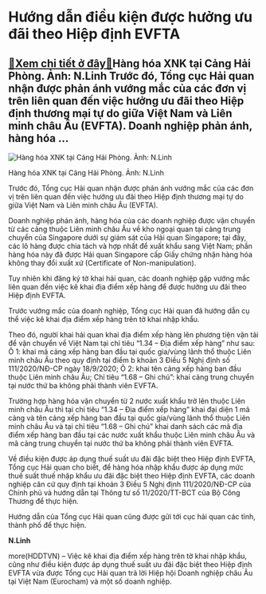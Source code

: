Hướng dẫn điều kiện được hưởng ưu đãi theo Hiệp định EVFTA
==========================================================

[:gift:Xem chi tiết ở đây:gift:](https://hddtvn.com/huong-dan-dieu-kien-duoc-huong-uu-dai-theo-hiep-dinh-evfta-2/)Hàng hóa XNK tại Cảng Hải Phòng. Ảnh: N.Linh Trước đó, Tổng cục Hải quan nhận được phản ánh vướng mắc của các đơn vị trên liên quan đến việc hưởng ưu đãi theo Hiệp định thương mại tự do giữa Việt Nam và Liên minh châu Âu (EVFTA). Doanh nghiệp phản ánh, hàng hóa …
-----------------------------------------------------------------------------------------------------------------------------------------------------------------------------------------------------------------------------------------------------------------------





![Hàng hóa XNK tại Cảng Hải Phòng. Ảnh: N.Linh](https://hddtvn.com/wp-content/uploads/2021/01/2555_IMG_8270.jpg "Hàng hóa XNK tại Cảng Hải Phòng. Ảnh: N.Linh")


Hàng hóa XNK tại Cảng Hải Phòng. Ảnh: N.Linh



Trước đó, Tổng cục Hải quan nhận được phản ánh vướng mắc của các đơn vị trên liên quan đến việc hưởng ưu đãi theo Hiệp định thương mại tự do giữa Việt Nam và Liên minh châu Âu (EVFTA).


Doanh nghiệp phản ánh, hàng hóa của các doanh nghiệp được vận chuyển từ các cảng thuộc Liên minh châu Âu về kho ngoại quan tại cảng trung chuyển của Singapore dưới sự giám sát của Hải quan Singapore; tại đây, các lô hàng được chia tách và hợp nhất để xuất khẩu sang Việt Nam; phần hàng hóa này đã được Hải quan Singapore cấp Giấy chứng nhận hàng hóa không thay đổi xuất xứ (Certificate of Non-manipulation).


Tuy nhiên khi đăng ký tờ khai hải quan, các doanh nghiệp gặp vướng mắc liên quan đến việc kê khai địa điểm xếp hàng để được hưởng ưu đãi theo Hiệp định EVFTA.


Trước vướng mắc của doanh nghiệp, Tổng cục Hải quan đã hướng dẫn cụ thể việc kê khai địa điểm xếp hàng trên tờ khai nhập khẩu.


Theo đó, người khai hải quan khai địa điểm xếp hàng lên phương tiện vận tải để vận chuyển về Việt Nam tại chỉ tiêu “1.34 – Địa điểm xếp hàng” như sau: Ô 1: khai mã cảng xếp hàng ban đầu tại quốc gia/vùng lãnh thổ thuộc Liên minh châu Âu theo quy định tại điểm b khoản 3 Điều 5 Nghị định số 111/2020/NĐ-CP ngày 18/9/2020; Ô 2: khai tên cảng xếp hàng ban đầu thuộc Liên minh châu Âu; Chỉ tiêu “1.68 – Ghi chú”: khai cảng trung chuyển tại nước thứ ba không phải thành viên EVFTA.


Trường hợp hàng hóa vận chuyển từ 2 nước xuất khẩu trở lên thuộc Liên minh châu Âu thì tại chi tiêu “1.34 – Địa điểm xếp hàng” khai đại diện 1 mã cảng và tên cảng xếp hàng ban đầu tại quốc gia/vùng lãnh thổ thuộc Liên minh châu Âu và tại chỉ tiêu “1.68 – Ghi chú” khai danh sách các mã địa điểm xếp hàng ban đầu tại các nước xuất khẩu thuộc Liên minh châu Âu và mã cảng trung chuyển tại nước thứ ba không phải thành viên EVFTA.


Về điều kiện được áp dụng thuế suất ưu đãi đặc biệt theo Hiệp định EVFTA, Tổng cục Hải quan cho biết, để hàng hóa nhập khẩu được áp dụng mức thuế suất thuế nhập khẩu ưu đãi đặc biệt theo Hiệp định EVFTA, các doanh nghiệp căn cứ quy định tại khoản 3 Điều 5 Nghị định 111/2020/NĐ-CP của Chính phủ và hướng dẫn tại Thông tư số 11/2020/TT-BCT của Bộ Công Thương để thực hiện.


Hướng dẫn của Tổng cục Hải quan cũng được gửi tới cục hải quan các tỉnh, thành phố để thực hiện.




**N.Linh**



more(HDDTVN) – Việc kê khai địa điểm xếp hàng trên tờ khai nhập khẩu, cũng như điều kiện được áp dụng thuế suất ưu đãi đặc biệt theo Hiệp định EVFTA vừa được Tổng cục Hải quan trả lời Hiệp hội Doanh nghiệp châu Âu tại Việt Nam (Eurocham) và một số doanh nghiệp.


